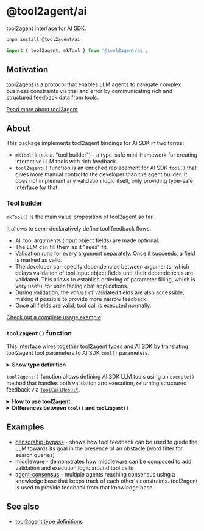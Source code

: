 # @tool2agent/ai

[tool2agent](https://github.com/promptware/tool2agent) interface for AI SDK.

```bash
pnpm install @tool2agent/ai
```

```typescript
import { tool2agent, mkTool } from '@tool2agent/ai';
```

## Motivation

[tool2agent](https://github.com/promptware/tool2agent) is a protocol that enables LLM agents to navigate complex business constraints via trial and error by communicating rich and structured feedback data from tools.

[Read more about tool2agent](https://github.com/promptware/tool2agent?tab=readme-ov-file#about)

## About

This package implements tool2agent bindings for AI SDK in two forms:

- `mkTool()` (a.k.a. "tool builder") - a type-safe mini-framework for creating interactive LLM tools with rich feedback.
- `tool2agent()` function is an enriched replacement for AI SDK `tool()` that gives more manual control to the developer than the agent builder. It does not implement any validation logic itself, only providing type-safe interface for that.

### Tool builder

`mkTool()` is the main value proposition of tool2agent so far.

It allows to semi-declaratively define tool feedback flows.

- All tool arguments (input object fields) are made optional.
- The LLM can fill them as it "sees" fit.
- Validation runs for every argument separately. Once it succeeds, a field is marked as valid.
- The developer can specify dependencies between arguments, which delays validation of tool input object fields until their dependencies are validated. This allows to establish ordering of parameter filling, which is very useful for user-facing chat applications.
- During validation, the _values_ of validated fields are also accessible, making it possible to provide more narrow feedback.
- Once all fields are valid, tool call is executed normally.

[Check out a complete usage example](./test/airline.ts)

### `tool2agent()` function

This interface wires together tool2agent types and AI SDK by translating tool2agent tool parameters to AI SDK `tool()` parameters.

<details>
<summary><strong>Show type definition</strong></summary>

```typescript
export type Tool2Agent<InputType extends ToolInputType, OutputType> = Tool<
  // the input type becomes a partial record (all fields optional) to allow the LLM
  // to attempt calling the tool without providing the required parameters
  // just to get some feedback, like suggested values.
  Partial<InputType>,
  // output is always a `ToolCallResult` that can be either accepted (with output value),
  // or rejected (with mandatory feedback)
  ToolCallResult<InputType, OutputType>
>;
```

- See [`ToolCallResult` definition](../types/src/tool2agent.ts)
</details>

`tool2agent()` function allows defining AI SDK LLM tools using an `execute()` method that handles both validation and execution, returning structured feedback via [`ToolCallResult`](../types/src/tool2agent.ts).

<details>
<summary><strong>How to use tool2agent</strong></summary>

- `execute()` accepts a partial (with all fields optional) tool payload, and returns a [`ToolCallResult`](../types/src/tool2agent.ts) that can either succeed (`ok: true`) with the output value, or fail (`ok: false`) with structured feedback info.

```typescript
// Parameters of tool2agent() function:
export type Tool2AgentOptions<
  InputSchema extends z.ZodObject<any>,
  OutputSchema extends z.ZodType<any> = z.ZodNever,
> = {
  inputSchema: InputSchema;
  outputSchema: OutputSchema;
  execute: (
    params: Partial<z.infer<InputSchema>>,
    options?: ToolCallOptions,
  ) => Promise<ToolCallResult<z.infer<InputSchema> & ToolInputType, z.infer<OutputSchema>>>;
};

export function tool2agent<
  InputSchema extends z.ZodObject<any>,
  OutputSchema extends z.ZodType<any> = z.ZodNever,
>(
  // accepts anything tool() from AI SDK accepts

  params: Tool2AgentOptions<InputSchema, OutputSchema>, // this type is simplified for clarity
): Tool2Agent<z.infer<InputSchema> & ToolInputType, z.infer<OutputSchema>>;
```

</details>

<details>
<summary><strong>Differences between <code>tool()</code> and <code>tool2agent()</code></strong></summary>

- AI SDK `tool()` does not do anything, and exists only for type checking, while `tool2agent()` builds tool's `execute()` method
- `tool()` passes exceptions through, while `tool2agent()` catches exceptions and returns them formatted nicely to the LLM as tool2agent `rejectionReasons`
- `tool2agent()` mandates input and output schemas. Use `never` / `z.never()` for output schema if it is not needed.
- `tool2agent()` expects a json-serializable output type, and for this reason it does not support providing custom `toModelOutput`
- `tool2agent()` input type is `Partial<InputType>` instead of `InputType`, allowing the LLM to call the tool with incomplete parameters to get validation feedback

</details>

## Examples

- [censorship-bypass](./examples/censorship-bypass.ts) - shows how tool feedback can be used to guide the LLM towards its goal in the presence of an obstacle (word filter for search queries)
- [middleware](./examples/middleware.ts) - demonstrates how middleware can be composed to add validation and execution logic around tool calls
- [agent-consensus](./examples/agent-consensus.ts) - multiple agents reaching consensus using a knowledge base that keeps track of each other's constraints. tool2agent is used to provide feedback from that knowledge base.

## See also

- [tool2agent type definitions](https://github.com/promptware/tool2agent/blob/master/src/tool2agent.ts)
